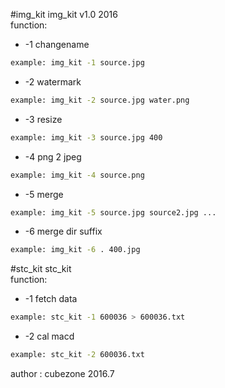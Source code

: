#img_kit
img_kit v1.0 2016<br>
function:<br>
* -1 changename<br>
```Bash
example: img_kit -1 source.jpg
```
* -2 watermark<br>
```Bash
example: img_kit -2 source.jpg water.png
```
* -3 resize<br>
```Bash
example: img_kit -3 source.jpg 400
```
* -4 png 2 jpeg<br>
```Bash
example: img_kit -4 source.png
```
* -5 merge<br>
```Bash
example: img_kit -5 source.jpg source2.jpg ...
```
* -6 merge dir suffix<br>
```Bash
example: img_kit -6 . 400.jpg
```

#stc_kit
stc_kit<br> 
function:<br>
* -1  fetch data <br>
```Bash
example: stc_kit -1 600036 > 600036.txt 
```
* -2  cal macd  <br>
```Bash
example: stc_kit -2 600036.txt 
```

author : 
		cubezone 2016.7